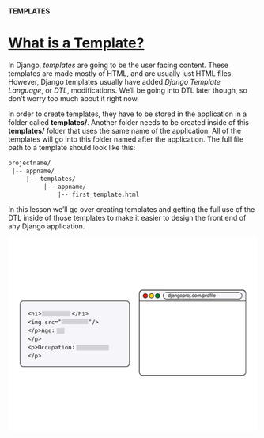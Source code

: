 #### TEMPLATES

# [What is a Template?](https://www.codecademy.com/paths/build-python-web-apps-with-django/tracks/templates-in-django/modules/django-templates/lessons/django-templates-lesson/exercises/what-is-a-template)

In Django, *templates* are going to be the user facing content. 
These templates are made mostly of HTML, and are usually just HTML files. 
However, Django templates usually have added *Django Template Language*, or *DTL*, modifications. 
We’ll be going into DTL later though, so don’t worry too much about it right now.

In order to create templates, they have to be stored in the application in a folder called **templates/**. 
Another folder needs to be created inside of this **templates/** folder that uses the same name of the application. 
All of the templates will go into this folder named after the application. 
The full file path to a template should look like this:
```
projectname/
 |-- appname/
     |-- templates/
          |-- appname/
              |-- first_template.html
```
In this lesson we’ll go over creating templates 
and getting the full use of the DTL inside of those templates to make it easier to design the front end of any Django application.

![profile](django_templates_nobg.gif)
